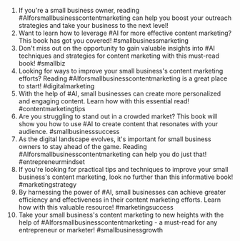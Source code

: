 1. If you're a small business owner, reading #AIforsmallbusinesscontentmarketing can help you boost your outreach strategies and take your business to the next level!
2. Want to learn how to leverage #AI for more effective content marketing? This book has got you covered! #smallbusinessmarketing
3. Don't miss out on the opportunity to gain valuable insights into #AI techniques and strategies for content marketing with this must-read book! #smallbiz
4. Looking for ways to improve your small business's content marketing efforts? Reading #AIforsmallbusinesscontentmarketing is a great place to start! #digitalmarketing
5. With the help of #AI, small businesses can create more personalized and engaging content. Learn how with this essential read! #contentmarketingtips
6. Are you struggling to stand out in a crowded market? This book will show you how to use #AI to create content that resonates with your audience. #smallbusinesssuccess
7. As the digital landscape evolves, it's important for small business owners to stay ahead of the game. Reading #AIforsmallbusinesscontentmarketing can help you do just that! #entrepreneurmindset
8. If you're looking for practical tips and techniques to improve your small business's content marketing, look no further than this informative book! #marketingstrategy
9. By harnessing the power of #AI, small businesses can achieve greater efficiency and effectiveness in their content marketing efforts. Learn how with this valuable resource! #marketingsuccess
10. Take your small business's content marketing to new heights with the help of #AIforsmallbusinesscontentmarketing - a must-read for any entrepreneur or marketer! #smallbusinessgrowth
